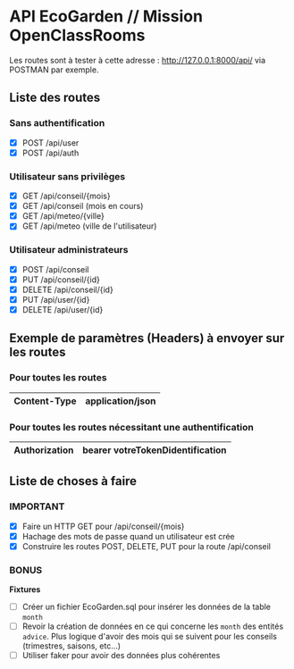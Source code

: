 # API EcoGarden // Mission OpenClassRooms

Les routes sont à tester à cette adresse : http://127.0.0.1:8000/api/ via POSTMAN par exemple.
<!-- Clé API OpenWeather : 7931eede7141d3223eefcb53948817d0
Clé Lexik JWT : password -->

## Liste des routes

### Sans authentification

- [x] POST /api/user
- [x] POST /api/auth

### Utilisateur sans privilèges

- [x] GET /api/conseil/{mois}
- [x] GET /api/conseil (mois en cours)
- [x] GET /api/meteo/{ville}
- [x] GET /api/meteo (ville de l'utilisateur)

### Utilisateur administrateurs

- [x] POST /api/conseil
- [x] PUT /api/conseil/{id}
- [x] DELETE /api/conseil/{id}
- [x] PUT /api/user/{id}
- [x] DELETE /api/user/{id}

## Exemple de paramètres (Headers) à envoyer sur les routes

### Pour toutes les routes

| Content-Type | application/json |
|---|---|

### Pour toutes les routes nécessitant une authentification

| Authorization | bearer votreTokenDidentification |
|---|---|

## Liste de choses à faire

### IMPORTANT
- [x] Faire un HTTP GET pour /api/conseil/{mois}
- [x] Hachage des mots de passe quand un utilisateur est crée
- [x] Construire les routes POST, DELETE, PUT pour la route /api/conseil

### BONUS
**Fixtures**
- [ ] Créer un fichier EcoGarden.sql pour insérer les données de la table `month`
- [ ] Revoir la création de données en ce qui concerne les `month` des entités `advice`. Plus logique d'avoir des mois qui se suivent pour les conseils (trimestres, saisons, etc...)
- [ ] Utiliser faker pour avoir des données plus cohérentes